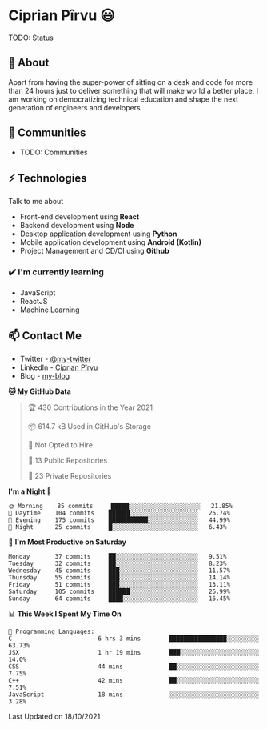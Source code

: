 # Ciprian Pîrvu 😃

TODO: Status

## 🧐 About

Apart from having the super-power of sitting on a desk and code for more than 24 hours just to deliver something that will make world a better place, I am working on democratizing technical education and shape the next generation of engineers and developers.

## 👯 Communities

-   TODO: Communities

## ⚡ Technologies

Talk to me about

-   Front-end development using **React**
-   Backend development using **Node**
-   Desktop application development using **Python**
-   Mobile application development using **Android (Kotlin)**
-   Project Management and CD/CI using **Github**

### ✔️ I'm currently learning

-   JavaScript
-   ReactJS
-   Machine Learning

## 📫 Contact Me

-   Twitter - [@my-twitter]()
-   LinkedIn - [Ciprian Pîrvu](https://www.linkedin.com/in/p%C3%AErvu-ciprian-cristian-4415991b1/)
-   Blog - [my-blog]()

<!--START_SECTION:waka-->
**🐱 My GitHub Data** 

> 🏆 430 Contributions in the Year 2021
 > 
> 📦 614.7 kB Used in GitHub's Storage 
 > 
> 🚫 Not Opted to Hire
 > 
> 📜 13 Public Repositories 
 > 
> 🔑 23 Private Repositories  
 > 
**I'm a Night 🦉** 

```text
🌞 Morning    85 commits     █████░░░░░░░░░░░░░░░░░░░░   21.85% 
🌆 Daytime    104 commits    ██████░░░░░░░░░░░░░░░░░░░   26.74% 
🌃 Evening    175 commits    ███████████░░░░░░░░░░░░░░   44.99% 
🌙 Night      25 commits     █░░░░░░░░░░░░░░░░░░░░░░░░   6.43%

```
📅 **I'm Most Productive on Saturday** 

```text
Monday       37 commits     ██░░░░░░░░░░░░░░░░░░░░░░░   9.51% 
Tuesday      32 commits     ██░░░░░░░░░░░░░░░░░░░░░░░   8.23% 
Wednesday    45 commits     ███░░░░░░░░░░░░░░░░░░░░░░   11.57% 
Thursday     55 commits     ███░░░░░░░░░░░░░░░░░░░░░░   14.14% 
Friday       51 commits     ███░░░░░░░░░░░░░░░░░░░░░░   13.11% 
Saturday     105 commits    ██████░░░░░░░░░░░░░░░░░░░   26.99% 
Sunday       64 commits     ████░░░░░░░░░░░░░░░░░░░░░   16.45%

```


📊 **This Week I Spent My Time On** 

```text
💬 Programming Languages: 
C                        6 hrs 3 mins        ████████████████░░░░░░░░░   63.73% 
JSX                      1 hr 19 mins        ███░░░░░░░░░░░░░░░░░░░░░░   14.0% 
CSS                      44 mins             ██░░░░░░░░░░░░░░░░░░░░░░░   7.75% 
C++                      42 mins             ██░░░░░░░░░░░░░░░░░░░░░░░   7.51% 
JavaScript               18 mins             ░░░░░░░░░░░░░░░░░░░░░░░░░   3.28%

```


 Last Updated on 18/10/2021
<!--END_SECTION:waka-->
